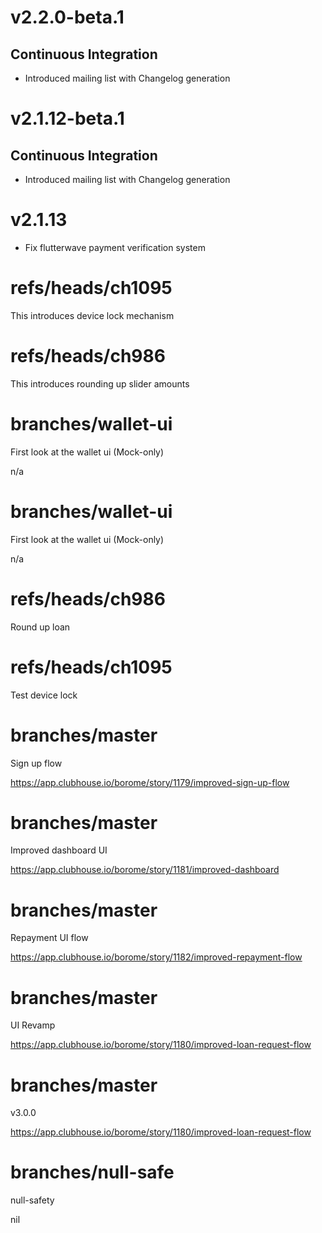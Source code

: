 # v2.2.0-beta.1
## Continuous Integration
- Introduced mailing list with Changelog generation


# v2.1.12-beta.1
## Continuous Integration
- Introduced mailing list with Changelog generation


# v2.1.13
- Fix flutterwave payment verification system

# refs/heads/ch1095
This introduces device lock mechanism

# refs/heads/ch986
This introduces rounding up slider amounts

# branches/wallet-ui
First look at the wallet ui (Mock-only)

n/a

# branches/wallet-ui
First look at the wallet ui (Mock-only)

n/a

# refs/heads/ch986
Round up loan

# refs/heads/ch1095
Test device lock

# branches/master
Sign up flow

https://app.clubhouse.io/borome/story/1179/improved-sign-up-flow

# branches/master
Improved dashboard UI

https://app.clubhouse.io/borome/story/1181/improved-dashboard

# branches/master
Repayment UI flow

https://app.clubhouse.io/borome/story/1182/improved-repayment-flow

# branches/master
UI Revamp

https://app.clubhouse.io/borome/story/1180/improved-loan-request-flow

# branches/master
v3.0.0

https://app.clubhouse.io/borome/story/1180/improved-loan-request-flow

# branches/null-safe
null-safety

nil

